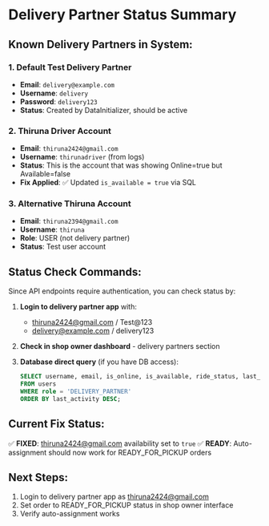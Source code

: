 # Delivery Partner Status Summary

## Known Delivery Partners in System:

### 1. Default Test Delivery Partner
- **Email**: `delivery@example.com`
- **Username**: `delivery`
- **Password**: `delivery123`
- **Status**: Created by DataInitializer, should be active

### 2. Thiruna Driver Account
- **Email**: `thiruna2424@gmail.com`
- **Username**: `thirunadriver` (from logs)
- **Status**: This is the account that was showing Online=true but Available=false
- **Fix Applied**: ✅ Updated `is_available = true` via SQL

### 3. Alternative Thiruna Account
- **Email**: `thiruna2394@gmail.com`
- **Username**: `thiruna`
- **Role**: USER (not delivery partner)
- **Status**: Test user account

## Status Check Commands:

Since API endpoints require authentication, you can check status by:

1. **Login to delivery partner app** with:
   - thiruna2424@gmail.com / Test@123
   - delivery@example.com / delivery123

2. **Check in shop owner dashboard** - delivery partners section

3. **Database direct query** (if you have DB access):
   ```sql
   SELECT username, email, is_online, is_available, ride_status, last_activity
   FROM users
   WHERE role = 'DELIVERY_PARTNER'
   ORDER BY last_activity DESC;
   ```

## Current Fix Status:
✅ **FIXED**: thiruna2424@gmail.com availability set to `true`
✅ **READY**: Auto-assignment should now work for READY_FOR_PICKUP orders

## Next Steps:
1. Login to delivery partner app as thiruna2424@gmail.com
2. Set order to READY_FOR_PICKUP status in shop owner interface
3. Verify auto-assignment works